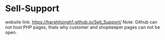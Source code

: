 # Sell-Support
website link: https://harshitsingh1.github.io/Sell_Support/
Note: Github can not host PHP pages, thats why customer and shopkeeper pages can not be open.

